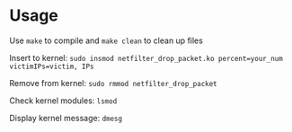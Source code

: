 # Usage

Use `make` to compile and `make clean` to clean up files

Insert to kernel: `sudo insmod netfilter_drop_packet.ko percent=your_num victimIPs=victim, IPs`

Remove from kernel: `sudo rmmod netfilter_drop_packet`

Check kernel modules: `lsmod`

Display kernel message: `dmesg`
